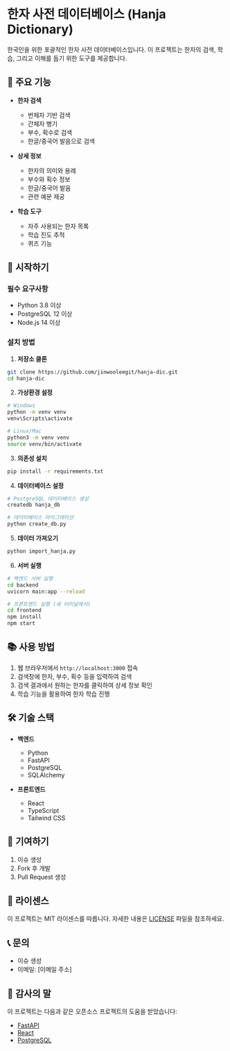 # 한자 사전 데이터베이스 (Hanja Dictionary)

한국인을 위한 포괄적인 한자 사전 데이터베이스입니다. 이 프로젝트는 한자의 검색, 학습, 그리고 이해를 돕기 위한 도구를 제공합니다.

## 🌟 주요 기능

* **한자 검색**
  * 번체자 기반 검색
  * 간체자 병기
  * 부수, 획수로 검색
  * 한글/중국어 발음으로 검색

* **상세 정보**
  * 한자의 의미와 용례
  * 부수와 획수 정보
  * 한글/중국어 발음
  * 관련 예문 제공

* **학습 도구**
  * 자주 사용되는 한자 목록
  * 학습 진도 추적
  * 퀴즈 기능

## 🚀 시작하기

### 필수 요구사항

* Python 3.8 이상
* PostgreSQL 12 이상
* Node.js 14 이상

### 설치 방법

1. **저장소 클론**
```bash
git clone https://github.com/jinwooleegit/hanja-dic.git
cd hanja-dic
```

2. **가상환경 설정**
```bash
# Windows
python -m venv venv
venv\Scripts\activate

# Linux/Mac
python3 -m venv venv
source venv/bin/activate
```

3. **의존성 설치**
```bash
pip install -r requirements.txt
```

4. **데이터베이스 설정**
```bash
# PostgreSQL 데이터베이스 생성
createdb hanja_db

# 데이터베이스 마이그레이션
python create_db.py
```

5. **데이터 가져오기**
```bash
python import_hanja.py
```

6. **서버 실행**
```bash
# 백엔드 서버 실행
cd backend
uvicorn main:app --reload

# 프론트엔드 실행 (새 터미널에서)
cd frontend
npm install
npm start
```

## 📚 사용 방법

1. 웹 브라우저에서 `http://localhost:3000` 접속
2. 검색창에 한자, 부수, 획수 등을 입력하여 검색
3. 검색 결과에서 원하는 한자를 클릭하여 상세 정보 확인
4. 학습 기능을 활용하여 한자 학습 진행

## 🛠 기술 스택

* **백엔드**
  * Python
  * FastAPI
  * PostgreSQL
  * SQLAlchemy

* **프론트엔드**
  * React
  * TypeScript
  * Tailwind CSS

## 🤝 기여하기

1. 이슈 생성
2. Fork 후 개발
3. Pull Request 생성

## 📝 라이센스

이 프로젝트는 MIT 라이센스를 따릅니다. 자세한 내용은 [LICENSE](LICENSE) 파일을 참조하세요.

## 📞 문의

* 이슈 생성
* 이메일: [이메일 주소]

## 🙏 감사의 말

이 프로젝트는 다음과 같은 오픈소스 프로젝트의 도움을 받았습니다:
* [FastAPI](https://fastapi.tiangolo.com/)
* [React](https://reactjs.org/)
* [PostgreSQL](https://www.postgresql.org/) 